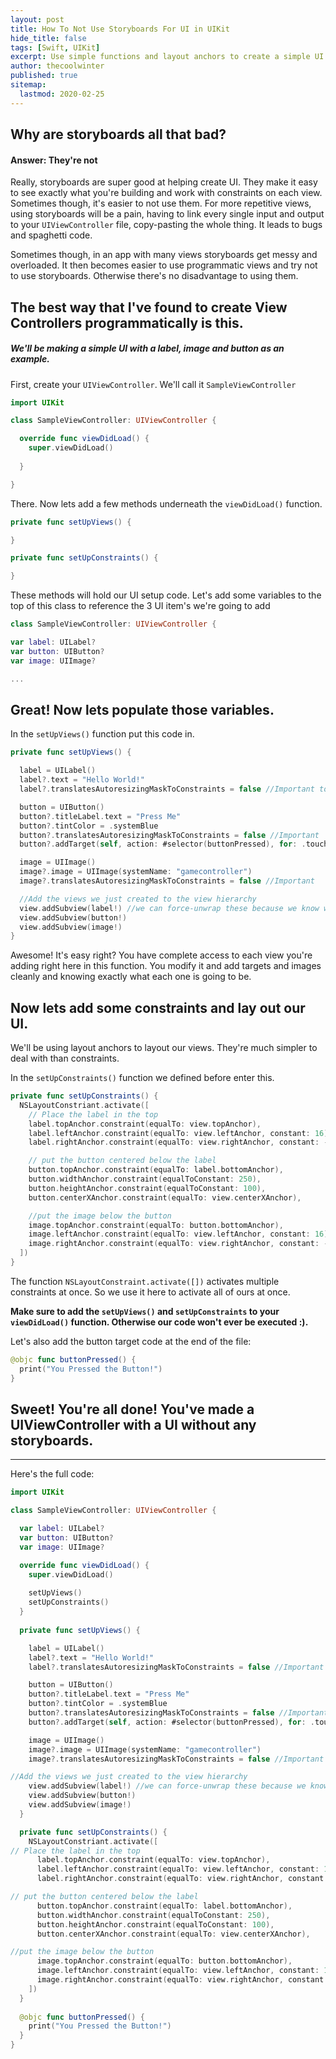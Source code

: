 ```yaml
---
layout: post
title: How To Not Use Storyboards For UI in UIKit 
hide_title: false
tags: [Swift, UIKit]
excerpt: Use simple functions and layout anchors to create a simple UI without storyboards.
author: thecoolwinter
published: true
sitemap:
  lastmod: 2020-02-25
---
```


## Why are storyboards all that bad?
#### Answer: They're not
Really, storyboards are super good at helping create UI. They make it easy to see exactly what you're building and work with constraints on each view. Sometimes though, it's easier to not use them. For more repetitive views, using storyboards will be a pain, having to link every single input and output to your `UIViewController` file, copy-pasting the whole thing. It leads to bugs and spaghetti code. 

Sometimes though, in an app with many views storyboards get messy and overloaded. It then becomes easier to use programmatic views and try not to use storyboards. Otherwise there's no disadvantage to using them.

## The best way that I've found to create View Controllers programmatically is this.

##### We'll be making a simple UI with a label, image and button as an example.

First, create your `UIViewController`. We'll call it `SampleViewController`

```swift
import UIKit

class SampleViewController: UIViewController {

  override func viewDidLoad() {
    super.viewDidLoad()
     
  }

}
```

There. Now lets add a few methods underneath the `viewDidLoad()` function.
```swift
private func setUpViews() {

}

private func setUpConstraints() {

}
```

These methods will hold our UI setup code. Let's add some variables to the top of this class to reference the 3 UI item's we're going to add
```swift
class SampleViewController: UIViewController {

var label: UILabel?
var button: UIButton?
var image: UIImage?

...
```

## Great! Now lets populate those variables.

In the `setUpViews()` function put this code in.
```swift
private func setUpViews() {

  label = UILabel()
  label?.text = "Hello World!"
  label?.translatesAutoresizingMaskToConstraints = false //Important to do with all views. If you don't set this to false, iOS will break all the constraints you will set.

  button = UIButton()
  button?.titleLabel.text = "Press Me"
  button?.tintColor = .systemBlue
  button?.translatesAutoresizingMaskToConstraints = false //Important
  button?.addTarget(self, action: #selector(buttonPressed), for: .touchUpInside) //Will return an error right now, ignore it as we haven't added the target function yet.

  image = UIImage()
  image?.image = UIImage(systemName: "gamecontroller")
  image?.translatesAutoresizingMaskToConstraints = false //Important

  //Add the views we just created to the view hierarchy
  view.addSubview(label!) //we can force-unwrap these because we know we just made them and they won't be nil.
  view.addSubview(button!)
  view.addSubview(image!)
}
```
Awesome! It's easy right? You have complete access to each view you're adding right here in this function. You modify it and add targets and images cleanly and knowing exactly what each one is going to be.

## Now lets add some constraints and lay out our UI.

We'll be using layout anchors to layout our views. They're much simpler to deal with than constraints.

In the `setUpConstraints()` function we defined before enter this.
```swift
private func setUpConstraints() {
  NSLayoutConstriant.activate([
    // Place the label in the top
    label.topAnchor.constraint(equalTo: view.topAnchor),
    label.leftAnchor.constraint(equalTo: view.leftAnchor, constant: 16),
    label.rightAnchor.constraint(equalTo: view.rightAnchor, constant: -16),

    // put the button centered below the label
    button.topAnchor.constraint(equalTo: label.bottomAnchor),
    button.widthAnchor.constraint(equalToConstant: 250),
    button.heightAnchor.constraint(equalToConstant: 100),
    button.centerXAnchor.constraint(equalTo: view.centerXAnchor),

    //put the image below the button
    image.topAnchor.constraint(equalTo: button.bottomAnchor),
    image.leftAnchor.constraint(equalTo: view.leftAnchor, constant: 16),
    image.rightAnchor.constraint(equalTo: view.rightAnchor, constant: -16)
  ])
}
```

The function `NSLayoutConstraint.activate([])` activates multiple constraints at once. So we use it here to activate all of ours at once.

**Make sure to add the `setUpViews()` and `setUpConstraints` to your `viewDidLoad()` function. Otherwise our code won't ever be executed :).**

Let's also add the button target code at the end of the file:
```swift
@objc func buttonPressed() {
  print("You Pressed the Button!")
}
```

## Sweet! You're all done! You've made a UIViewController with a UI without any storyboards.

---
Here's the full code:
```swift
import UIKit

class SampleViewController: UIViewController {

  var label: UILabel?
  var button: UIButton?
  var image: UIImage?

  override func viewDidLoad() {
    super.viewDidLoad()
     
    setUpViews()
    setUpConstraints()
  }
  
  private func setUpViews() {

    label = UILabel()
    label?.text = "Hello World!"
    label?.translatesAutoresizingMaskToConstraints = false //Important to do with all views. If you don't set this to false, iOS will break all the constraints you will set.

    button = UIButton()
    button?.titleLabel.text = "Press Me"
    button?.tintColor = .systemBlue
    button?.translatesAutoresizingMaskToConstraints = false //Important
    button?.addTarget(self, action: #selector(buttonPressed), for: .touchUpInside) //Will return an error right now, ignore it as we haven't added the target function yet.

    image = UIImage()
    image?.image = UIImage(systemName: "gamecontroller")
    image?.translatesAutoresizingMaskToConstraints = false //Important

//Add the views we just created to the view hierarchy
    view.addSubview(label!) //we can force-unwrap these because we know we just made them and they won't be nil.
    view.addSubview(button!)
    view.addSubview(image!)
  }

  private func setUpConstraints() {
    NSLayoutConstriant.activate([
// Place the label in the top
      label.topAnchor.constraint(equalTo: view.topAnchor),
      label.leftAnchor.constraint(equalTo: view.leftAnchor, constant: 16),
      label.rightAnchor.constraint(equalTo: view.rightAnchor, constant: -16),

// put the button centered below the label
      button.topAnchor.constraint(equalTo: label.bottomAnchor),
      button.widthAnchor.constraint(equalToConstant: 250),
      button.heightAnchor.constraint(equalToConstant: 100),
      button.centerXAnchor.constraint(equalTo: view.centerXAnchor),

//put the image below the button
      image.topAnchor.constraint(equalTo: button.bottomAnchor),
      image.leftAnchor.constraint(equalTo: view.leftAnchor, constant: 16),
      image.rightAnchor.constraint(equalTo: view.rightAnchor, constant: -16)
    ])
  }
  
  @objc func buttonPressed() {
    print("You Pressed the Button!")
  }
}
```